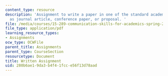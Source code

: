 ```yaml
---
content_type: resource
description: 'Assignment to write a paper in one of the standard academic genres such
  as journal article, conference paper, or proposal. '
file: /media/courses/15-289-communication-skills-for-academics-spring-2002/280b6ae19da3b4f41fcce56f13d78aad_writtenassn_2002.pdf
file_type: application/pdf
learning_resource_types:
- Assignments
ocw_type: OCWFile
parent_title: Assignments
parent_type: CourseSection
resourcetype: Document
title: Written Assignment
uid: 280b6ae1-9da3-b4f4-1fcc-e56f13d78aad
---
```

